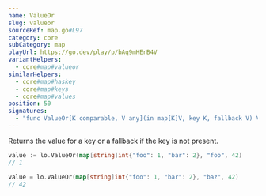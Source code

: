 ```yaml
---
name: ValueOr
slug: valueor
sourceRef: map.go#L97
category: core
subCategory: map
playUrl: https://go.dev/play/p/bAq9mHErB4V
variantHelpers:
  - core#map#valueor
similarHelpers:
  - core#map#haskey
  - core#map#keys
  - core#map#values
position: 50
signatures:
  - "func ValueOr[K comparable, V any](in map[K]V, key K, fallback V) V"
---
```


Returns the value for a key or a fallback if the key is not present.

```go
value := lo.ValueOr(map[string]int{"foo": 1, "bar": 2}, "foo", 42)
// 1

value = lo.ValueOr(map[string]int{"foo": 1, "bar": 2}, "baz", 42)
// 42
```


